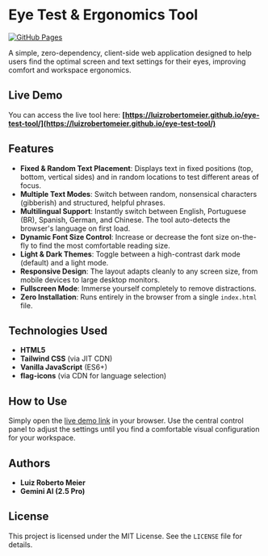 # Eye Test & Ergonomics Tool

[![GitHub Pages](https://img.shields.io/github/deployments/luizrobertomeier/eye-test-tool/production?label=Live%20Demo&logo=github)](https://luizrobertomeier.github.io/eye-test-tool/)

A simple, zero-dependency, client-side web application designed to help users find the optimal screen and text settings for their eyes, improving comfort and workspace ergonomics.

## Live Demo

You can access the live tool here: **[https://luizrobertomeier.github.io/eye-test-tool/](https://luizrobertomeier.github.io/eye-test-tool/)**

## Features

- **Fixed & Random Text Placement**: Displays text in fixed positions (top, bottom, vertical sides) and in random locations to test different areas of focus.
- **Multiple Text Modes**: Switch between random, nonsensical characters (gibberish) and structured, helpful phrases.
- **Multilingual Support**: Instantly switch between English, Portuguese (BR), Spanish, German, and Chinese. The tool auto-detects the browser's language on first load.
- **Dynamic Font Size Control**: Increase or decrease the font size on-the-fly to find the most comfortable reading size.
- **Light & Dark Themes**: Toggle between a high-contrast dark mode (default) and a light mode.
- **Responsive Design**: The layout adapts cleanly to any screen size, from mobile devices to large desktop monitors.
- **Fullscreen Mode**: Immerse yourself completely to remove distractions.
- **Zero Installation**: Runs entirely in the browser from a single `index.html` file.

## Technologies Used

- **HTML5**
- **Tailwind CSS** (via JIT CDN)
- **Vanilla JavaScript** (ES6+)
- **flag-icons** (via CDN for language selection)

## How to Use

Simply open the [live demo link](https://luizrobertomeier.github.io/eye-test-tool/) in your browser. Use the central control panel to adjust the settings until you find a comfortable visual configuration for your workspace.

## Authors

- **Luiz Roberto Meier**
- **Gemini AI (2.5 Pro)**

## License

This project is licensed under the MIT License. See the `LICENSE` file for details.
